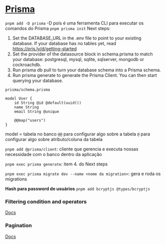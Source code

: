 
# [Prisma](https://www.prisma.io/)
`pnpm add -D prisma`
-D pois é uma ferramenta CLI para executar os comandos do Prisma
`pnpm prisma init`
Next steps:
1. Set the DATABASE_URL in the .env file to point to your existing database. If your database has no tables yet, read https://pris.ly/d/getting-started
2. Set the provider of the datasource block in schema.prisma to match your database: postgresql, mysql, sqlite, sqlserver, mongodb or cockroachdb.
3. Run prisma db pull to turn your database schema into a Prisma schema.
4. Run prisma generate to generate the Prisma Client. You can then start querying your database.

`prisma/schema.prisma`
```Prisma
model User {
	id String @id @default(uuid())
	name String
	email String @unique
	
	@@map("users")
}
```
model = tabela no banco
`@@` para configurar algo sobre a tabela
`@` para configurar algo sobre atributo/coluna da tabela

`pnpm add @prisma/client`: cliente que gerencia e executa nossas necessidade com o banco dentro da aplicação

`pnpm exec prisma generate`: item 4. do Next steps

`pnpm exec prisma migrate dev --name <nome da migration>`: gera e roda os migrations

**Hash para password de usuários**
`pnpm add bcryptjs @types/bcryptjs`

### Filtering condition and operators
[Docs](https://www.prisma.io/docs/orm/reference/prisma-client-reference#filter-conditions-and-operators)

### Pagination
[Docs](https://www.prisma.io/docs/orm/prisma-client/queries/pagination)
